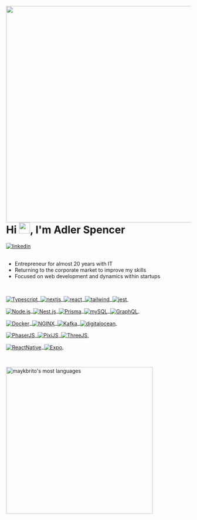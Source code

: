 <img align="right" height="590em" src="https://raw.githubusercontent.com/gist/adlerweb3/125ea69fd9760ad5d5c9785f308344da/raw/0cd9df1e13105622b2d0b02f6a9b347cd60fe50f/githubCard.svg"/>
<h1 align="left">Hi <img src="https://raw.githubusercontent.com/kaueMarques/kaueMarques/master/hi.gif" height="30px">, I'm Adler Spencer</h1>
<!-- <p align="left"> <img src="https://komarev.com/ghpvc/?username=adlerweb3&color=55A5D5" alt="Profile views" /> </p> -->
<a href="https://www.linkedin.com/in/adlerspencer" target="_blank">
  <img align="center" src="https://img.shields.io/badge/-AdlerSpencer-05122A?style=flat&logo=linkedin" alt="linkedin"/>
</a>
<br><br>

- Entrepreneur for almost 20 years with IT
- Returning to the corporate market
  to improve my skills
- Focused on web development and dynamics
  within startups

<br>

<!-- ## 🛠 &nbsp;Tech Stack -->
<!-- <p>
  <a href="" target="_blank">
    <img align="center" src="" alt=""/>&nbsp;
  </a>
</p> -->
<!-- ![Typescript](https://img.shields.io/badge/-Typescript-05122A?style=flat&logo=typescript)&nbsp;
![Nextjs](https://img.shields.io/badge/-Next 13-05122A?style=flat&logo=next.js)&nbsp;
![React](https://img.shields.io/badge/-React-05122A?style=flat&logo=react)&nbsp;
![Tailwind](https://img.shields.io/badge/-Tailwind CSS-05122A?style=flat&logo=tailwindcss)&nbsp;
![Jest](https://img.shields.io/badge/-Jest-05122A?style=flat&logo=jest)&nbsp; -->
<!-- 
![JavaScript](https://img.shields.io/badge/-JavaScript-05122A?style=flat&logo=javascript)&nbsp;
![HTML](https://img.shields.io/badge/-HTML-05122A?style=flat&logo=HTML5)&nbsp;
![CSS](https://img.shields.io/badge/-CSS-05122A?style=flat&logo=CSS3&logoColor=1572B6)&nbsp; -->
<p>
  <a href="https://www.typescriptlang.org/" target="_blank">
    <img align="center" src="https://img.shields.io/badge/-Typescript-05122A?style=flat&logo=typescript&logoColor=3178c6" alt="Typescript"/>&nbsp;
  </a>
  <a href="https://nextjs.org/" target="_blank">
    <img align="center" src="https://img.shields.io/badge/-Next 13-05122A?style=flat&logo=next.js" alt="nextjs"/>&nbsp;
  </a>
  <a href="https://react.dev/" target="_blank">
    <img align="center" src="https://img.shields.io/badge/-React-05122A?style=flat&logo=react" alt="react"/>&nbsp;
  </a>
  <a href="https://tailwindcss.com/" target="_blank">
    <img align="center" src="https://img.shields.io/badge/-Tailwind CSS-05122A?style=flat&logo=tailwindcss" alt="tailwind"/>&nbsp;
  </a>
  <a href="https://jestjs.io/" target="_blank">
    <img align="center" src="https://img.shields.io/badge/-Jest-05122A?style=flat&logo=jest" alt="jest"/>&nbsp;
  </a>
</p>

<p>
  <a href="https://nodejs.org/en" target="_blank">
    <img align="center" src="https://img.shields.io/badge/-Node.js-05122A?style=flat&logo=node.js" alt="Node.js"/>&nbsp;
  </a>
  <a href="https://nestjs.com/" target="_blank">
    <img align="center" src="https://img.shields.io/badge/-Nest.js-05122A?style=flat&logo=nestjs&logoColor=e0234e" alt="Nest.js"/>&nbsp;
  </a>
  <a href="https://www.prisma.io/" target="_blank">
    <img align="center" src="https://img.shields.io/badge/-Prisma-05122A?style=flat&logo=prisma" alt="Prisma"/>&nbsp;
  </a>
  <a href="https://www.mysql.com/" target="_blank">
    <img align="center" src="https://img.shields.io/badge/-mySQL-05122A?style=flat&logo=mysql" alt="mySQL"/>&nbsp;
  </a>
  <a href="https://graphql.org/" target="_blank">
    <img align="center" src="https://img.shields.io/badge/-GraphQL-05122A?style=flat&logo=graphql&logoColor=f6009c" alt="GraphQL"/>&nbsp;
  </a>
</p>

<p>
  <a href="https://www.docker.com/" target="_blank">
    <img align="center" src="https://img.shields.io/badge/-Docker-05122A?style=flat&logo=docker" alt="Docker"/>&nbsp;
  </a>
  <a href="https://nginx.org/en/" target="_blank">
    <img align="center" src="https://img.shields.io/badge/-NGINX-05122A?style=flat&logo=nginx&logoColor=009900" alt="NGINX"/>&nbsp;
  </a>
  <a href="https://kafka.apache.org/" target="_blank">
    <img align="center" src="https://img.shields.io/badge/-Kafka-05122A?style=flat&logo=apachekafka" alt="Kafka"/>&nbsp;
  </a>
  <a href="https://www.digitalocean.com/" target="_blank">
    <img align="center" src="https://img.shields.io/badge/-Digital Ocean-05122A?style=flat&logo=digitalocean" alt="digitalocean"/>&nbsp;
  </a>
</p>

<p>
  <a href="https://phaser.io/" target="_blank">
    <img align="center" src="https://img.shields.io/badge/-Phaser-05122A?style=flat&logo=HTML5&logoColor=95608e" alt="PhaserJS"/>&nbsp;
  </a>
  <a href="https://pixijs.com/" target="_blank">
    <img align="center" src="https://img.shields.io/badge/-PixiJS-05122A?style=flat&logo=HTML5&logoColor=e81f63" alt="PixiJS"/>&nbsp;
  </a>
  <a href="https://threejs.org/" target="_blank">
    <img align="center" src="https://img.shields.io/badge/-ThreeJS-05122A?style=flat&logo=three.js" alt="ThreeJS"/>&nbsp;
  </a>
</p>

<p>
  <a href="https://reactnative.dev/" target="_blank">
    <img align="center" src="https://img.shields.io/badge/-Native-05122A?style=flat&logo=react" alt="ReactNative"/>&nbsp;
  </a>
  <a href="https://expo.dev/" target="_blank">
    <img align="center" src="https://img.shields.io/badge/-Expo-05122A?style=flat&logo=expo" alt="Expo"/>&nbsp;
  </a>
</p>

<br>
<!-- ## ⚙️ &nbsp;GitHub Analytics -->
<p align="left">
<!-- <img width="480em" src="https://github-readme-stats.vercel.app/api?username=adlerweb3&show_icons=true&theme=vision-friendly-dark" alt="adlerweb3's stats"/> -->
<img width="400em" src="https://github-readme-stats.vercel.app/api/top-langs/?username=adlerweb3&layout=compact&theme=vision-friendly-dark" alt="maykbrito's most languages"/>
</p>
<br><br>
